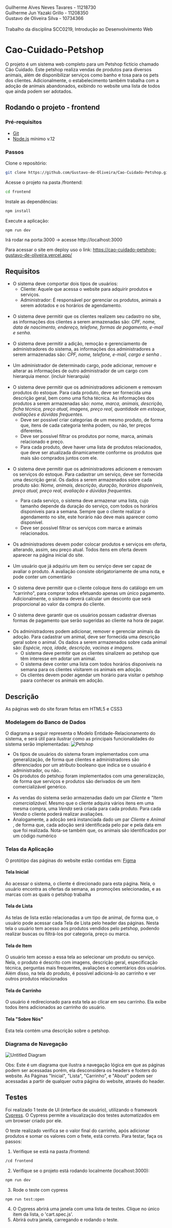 Guilherme Alves Neves Tavares - 11218730 <br>
Guilherme Jun Yazaki Grillo - 11208350 <br>
Gustavo de Oliveira Silva  - 10734366 <br>
<br>
Trabalho da disciplina SCC0219, Introdução ao Desenvolvimento Web
# Cao-Cuidado-Petshop
  <p>   O projeto é um sistema web completo para um Petshop fictício chamado Cão Cuidado. Este petshop realiza vendas de produtos para diversos animais, além de disponibilizar serviços como banho e tosa para os pets dos clientes. Adicionalmente, o estabelecimento também trabalha com a adoção de animais abandonados, exibindo no website uma lista de todos que ainda podem ser adotados. </p>
 
## Rodando o projeto - frontend
### Pré-requisitos
* [Git](https://git-scm.com)
* [Node.js](https://nodejs.org/en/) mínimo v.12

### Passos
Clone o repositório:
```bash
git clone https://github.com/Gustavo-de-Oliveira/Cao-Cuidado-Petshop.git
```
Acesse o projeto na pasta /frontend:
```bash
cd frontend
```
Instale as dependências:
```bash
npm install
```
Execute a aplicação:
```bash
npm run dev
```
Irá rodar na porta:3000 -> acesse http://localhost:3000

Para acessar o site em deploy uso o link: https://cao-cuidado-petshop-gustavo-de-oliveira.vercel.app/
 
## Requisitos
<p> <ul>
 
  <li> O sistema deve comportar dois tipos de usuários:
      <ul>
        <li> Cliente: Aquele que acessa o website para adquirir produtos e serviços.</li>
        <li> Administrador: É responsável por gerenciar os produtos, animais a serem adotados e os horários de agendamento.</li>
      </ul>
  </li> <br>
 
  <li> O sistema deve permitir que os clientes realizem seu cadastro no site, as informações dos clientes a serem armazenadas são: <i> CPF, nome, data de nascimento, endereço, telefone, formas de pagamento, e-mail e senha.</i> </li><br>
    
  <li> O sistema deve permitir a adição, remoção e gerenciamento de administradores do sistema, as informações dos administradores a serem armazenadas são: <i> CPF, nome, telefone, e-mail, cargo e senha </i>.</li><br>
 
  <li> Um administrador de determinado cargo, pode adicionar, remover e alterar as informações de outro administrador de um cargo com hierarquia menor. (incluir hierarquia)</li> <br>
 
  <li> O sistema deve permitir que os administradores adicionem e removam produtos do estoque. Para cada produto, deve ser fornecida uma descrição geral, bem como uma ficha técnica. As informações dos produtos a serem armazenadas são: <i> nome, marca, animais, descrição, ficha técnica, preço atual, imagens, preço real, quantidade em estoque, avaliações e dúvidas frequentes.</i>
   <ul>
     <li> Deve ser possível criar categorias de um mesmo produto, de forma que, itens de cada categoria tenha podem, ou não, ter preços diferentes. </li>
     <li> Deve ser possível filtrar os produtos por nome, marca, animais relacionado e preço. </li>
     <li> Para cada produto, deve haver uma lista de produtos relacionados, que deve ser atualizada dinamicamente conforme os produtos que mais são comprados juntos com ele.</li>
   </ul>
  </li><br>
 
  <li> O sistema deve permitir que os administradores adicionem e removam os serviços do estoque. Para cadastrar um serviço, deve ser fornecida uma descrição geral. Os dados a serem armazenados sobre cada produto são: <i> Nome, animais, descrição, duração, horários disponíveis, preço atual, preço real, avaliação e dúvidas frequentes.</i></li>
  <ul>
    <li> Para cada serviço, o sistema deve armazenar uma lista, cujo tamanho depende da duração do serviço, com todos os horários disponíveis para a semana. Sempre que o cliente realizar o agendamento no site, este horário não deve mais aparecer como disponível. </li>
    <li> Deve ser possível filtrar os serviços com marca e animais relacionados.
  </ul>
  </li><br>
 
  <li> Os administradores devem poder colocar produtos e serviços em oferta, alterando, assim, seu preço atual. Todos itens em oferta devem aparecer na página inicial do site.</li><br>
 
  <li> Um usuário que já adquiriu um item ou serviço deve ser capaz de avaliar o produto. A avaliação consiste obrigatoriamente de uma nota, e pode conter um comentário </li><br>
 
  <li> O sistema deve permitir que o cliente coloque itens do catálogo em um "carrinho", para comprar todos efetuando apenas um único pagamento. Adicionalmente, o sistema deverá calcular um desconto que será proporcional ao valor da compra do cliente. </li> <br>
 
  <li> O sistema deve garantir que os usuários possam cadastrar diversas formas de pagamento que serão sugeridas ao cliente na hora de pagar.</li><br>
 
  <li> Os administradores podem adicionar, remover e gerenciar animais da adoção. Para cadastrar um animal, deve ser fornecida uma descrição geral sobre o animal. Os dados a serem armazenados sobre cada animal são: <i> Espécie, raça, idade, descrição, vacinas e imagens.</i> 
    <ul>
      <li> O sistema deve permitir que os clientes sinalizem ao petshop que têm interesse em adotar um animal.</li>
      <li> O sistema deve conter uma lista com todos horários disponíveis na semana para os clientes visitarem os animais em adoção.</li>
      <li> Os clientes devem poder agendar um horário para visitar o petshop paara conhecer os animais em adoção. </li>
    </ul>
  </li>
</ul>
</p>
 
 ## Descrição
 <p>
 As páginas web do site foram feitas em HTML5 e CSS3

 
 ### Modelagem do Banco de Dados
 O diagrama a seguir representa o Modelo Entidade-Relacionamento do sistema, e será útil para ilustrar como as principais funcionalidades do sistema serão implementadas:
![Petshop](https://user-images.githubusercontent.com/48142112/119704277-d584fb80-be2d-11eb-8332-bfcf128ac8c1.png)

 <ul>
  <li> Os tipos de usuários do sistema foram implementados com uma generalização, de forma que clientes e administradores são diferenciados por um atributo booleano que indica se o usuário é administrador, ou não..</li> 
  <li> Os produtos do petshop foram implementados com uma generalização, de forma que serviços e produtos são derivados de um item comercializável genérico.</li><br>
  <li> As vendas do sistema serão armazenadas dado um par <i>Cliente</i> e <i>"Item comercializável</i>. Mesmo que o cliente adquira vários itens em uma mesma compra, uma <i>Venda</i> será criada para cada produto. Para cada <i> Venda </i> o cliente poderá realizar avaliações. </li>
  <li> Analogamente, a adoção será instanciada dado um par <i> Cliente </i> e <i> Animal </i>, de forma que, cada adoção será identificada pelo par e pela data em que foi realizada. Nota-se também que, os animais são identificados por um código numérico</li>
 </ul>
</p>

### Telas da Aplicação
O protótipo das páginas do website estão contidas em: [Figma](https://www.figma.com/file/ajgzL9tCnb0tVoOSCGWkdZ/C%C3%A3o-Cuidado-Pet-Shop?node-id=0%3A1)

#### Tela Inicial
  <p> Ao acessar o sistema, o cliente é direcionado para esta página. Nela, o usuário encontra as ofertas da semana, as promoções selecionadas, e as marcas com as quais o petshop trabalha </p>
  
#### Tela de Lista
  <p> As telas de lista estão relacionadas a um tipo de animal, de forma que, o usuário pode acessar cada Tela de Lista pelo header das páginas. Nesta tela o usuário tem acesso aos produtos vendidos pelo petshop, podendo realizar buscas ou filtrá-los por categoria, preço ou marca.</p>
  
#### Tela de Item
  <p> O usuário tem acesso a essa tela ao selecionar um produto ou serviço. Nela, o produto é descrito com imagens, descrição geral, especificação técnica, perguntas mais frequentes, avaliações e comentários dos usuários. Além disso, na tela do produto, é possível adicioná-lo ao carrinho e ver outros produtos relacionados</p>

#### Tela de Carrinho
  <p> O usuário é redirecionado para esta tela ao clicar em seu carrinho. Ela exibe todos itens adicionados ao carrinho do usuário. </p>

#### Tela "Sobre Nós"
  <p> Esta tela contém uma descrição sobre o petshop. </p>


### Diagrama de Navegação

![Untitled Diagram](https://user-images.githubusercontent.com/48142112/119587739-af1b7d80-bda5-11eb-8857-b0cbc2a02dee.png)

Obs: Este é um diagrama que ilustra a navegação lógica em que as páginas podem ser acessadas porém, ela desconsidera os headers e footers do website. As Páginas "Inicial", "Lista", "Carrinho", e "About" podem ser acessadas a partir de qualquer outra página do website, através do header.

## Testes
Foi realizado 1 teste de UI (interface de usuário), utilizando o framework [Cypress](https://www.cypress.io/). O Cypress permite a visualização dos testes automatizados em um browser criado por ele.

O teste realizado verifica se o valor final do carrinho, após adicionar produtos e somar os valores com o frete, está correto. Para testar, faça os passos:

1. Verifique se está na pasta /frontend:
```bash
/cd frontend
```
2. Verifique se o projeto está rodando localmente (localhost:3000):
```bash
npm run dev
```
3. Rode o teste com cypress
```bash
npm run test:open
```
4. O Cypress abrirá uma janela com uma lista de testes. Clique no único item da lista, o 'cart.spec.js'.
5. Abrirá outra janela, carregando e rodando o teste.

